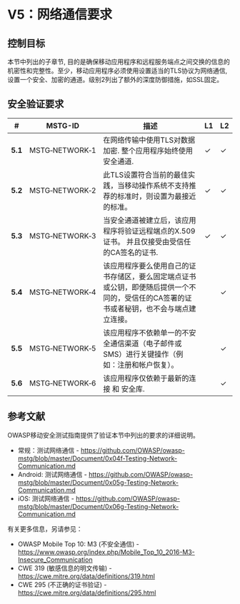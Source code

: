 # V5：网络通信要求

## 控制目标

本节中列出的子章节, 目的是确保移动应用程序和远程服务端点之间交换的信息的机密性和完整性。至少，移动应用程序必须使用设置适当的TLS协议为网络通信, 设置一个安全、加密的通道。级别2列出了额外的深度防御措施，如SSL固定。

## 安全验证要求

| # | MSTG-ID | 描述 | L1 | L2 |
| --- | --- | --- | --- | --- |
| **5.1** | MSTG‑NETWORK‑1 | 在网络传输中使用TLS对数据加密. 整个应用程序始终使用安全通道.  | ✓| ✓|
| **5.2** | MSTG‑NETWORK‑2 | 此TLS设置符合当前的最佳实践，当移动操作系统不支持推荐的标准时，则设置为最接近的标准。 | ✓| ✓|
| **5.3** | MSTG‑NETWORK‑3 | 当安全通道被建立后，该应用程序将验证远程端点的X.509证书。 并且仅接受由受信任的CA签名的证书.  | ✓| ✓|
| **5.4** | MSTG‑NETWORK‑4 | 该应用程序要么使用自己的证书存储区，要么固定端点证书或公钥，即便随后提供一个不同的，受信任的CA签署的证书或者秘钥，也不会与端点建立连接。 | | ✓|
| **5.5** | MSTG‑NETWORK‑5 | 该应用程序不依赖单一的不安全通信渠道（电子邮件或SMS）进行关键操作（例如：注册和帐户恢复）。  | | ✓|
| **5.6** | MSTG‑NETWORK‑6 | 该应用程序仅依赖于最新的连接 和 安全库. | | ✓|

## 参考文献

OWASP移动安全测试指南提供了验证本节中列出的要求的详细说明。

- 常规：测试网络通信 - <https://github.com/OWASP/owasp-mstg/blob/master/Document/0x04f-Testing-Network-Communication.md>
- Android: 测试网络通信 - <https://github.com/OWASP/owasp-mstg/blob/master/Document/0x05g-Testing-Network-Communication.md>
- iOS: 测试网络通信 - <https://github.com/OWASP/owasp-mstg/blob/master/Document/0x06g-Testing-Network-Communication.md>

有关更多信息，另请参见：

- OWASP Mobile Top 10: M3 (不安全通信) - <https://www.owasp.org/index.php/Mobile_Top_10_2016-M3-Insecure_Communication>
- CWE 319 (敏感信息的明文传输) - <https://cwe.mitre.org/data/definitions/319.html>
- CWE 295 (不正确的证书验证) - <https://cwe.mitre.org/data/definitions/295.html>
